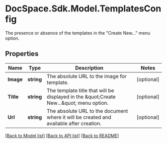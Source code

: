 # DocSpace.Sdk.Model.TemplatesConfig
The presence or absence of the templates in the \"Create New...\" menu option.

## Properties

Name | Type | Description | Notes
------------ | ------------- | ------------- | -------------
**Image** | **string** | The absolute URL to the image for template. | [optional] 
**Title** | **string** | The template title that will be displayed in the \&quot;Create New...\&quot; menu option. | [optional] 
**Url** | **string** | The absolute URL to the document where it will be created and available after creation. | [optional] 

[[Back to Model list]](../README.md#documentation-for-models) [[Back to API list]](../README.md#documentation-for-api-endpoints) [[Back to README]](../README.md)

